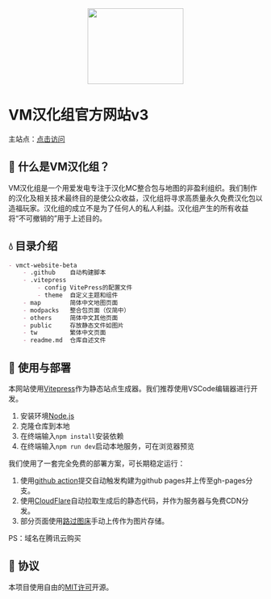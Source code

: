 <div align="center"><img height="150" src="public/img/vm.png" width="190"/></div>

# VM汉化组官方网站v3
主站点：[点击访问](https://beta.vmct-cn.top/)

## 📖 什么是VM汉化组？

VM汉化组是一个用爱发电专注于汉化MC整合包与地图的非盈利组织。我们制作的汉化及相关技术最终目的是使公众收益，汉化组将寻求高质量永久免费汉化包以造福玩家。汉化组的成立不是为了任何人的私人利益。汉化组产生的所有收益将“不可撤销的”用于上述目的。

## 💧 目录介绍

```markdown
- vmct-website-beta
    - .github    自动构建脚本
    - .vitepress
        - config VitePress的配置文件
        - theme  自定义主题和组件
    - map        简体中文地图页面
    - modpacks   整合包页面（仅简中）
    - others     简体中文其他页面
    - public     存放静态文件如图片
    - tw         繁体中文页面
    - readme.md  仓库自述文件
```

## 📖 使用与部署

本网站使用[Vitepress](https://vitepress.dev/zh/)作为静态站点生成器。我们推荐使用VSCode编辑器进行开发。

1. 安装环境[Node.js](https://nodejs.org/zh-cn/download/prebuilt-installer)
2. 克隆仓库到本地
3. 在终端输入`npm install`安装依赖
4. 在终端输入`npm run dev`启动本地服务，可在浏览器预览


我们使用了一套完全免费的部署方案，可长期稳定运行：
1. 使用[github action](.github/workflows/build.yaml)提交自动触发构建为github pages并上传至gh-pages分支。
2. 使用[CloudFlare](https://cloudflare.com/)自动拉取生成后的静态代码，并作为服务器与免费CDN分发。
3. 部分页面使用[路过图床](https://imgse.com/)手动上传作为图片存储。

PS：域名在腾讯云购买

## 👀 协议

本项目使用自由的[MIT许可](LICENSE)开源。
